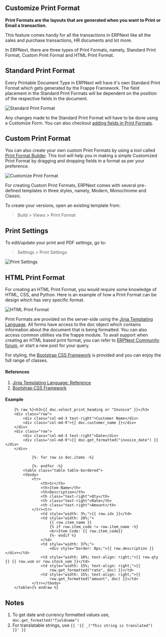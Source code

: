 ## Customize Print Format

**Print Formats are the layouts that are generated when you want to Print or Email a transaction.**

This feature comes handy for all the transactions in ERPNext like all the sales and purchase transactions, HR documents and lot more.

In ERPNext, there are three types of Print Formats, namely, Standard Print Format, Custom Print Format and HTML Print Format.

## Standard Print Format

Every Printable Document Type in ERPNext will have it's own Standard Print Format which gets generated by the Frappe Framework. The field placement in the Standard Print Formats will be dependent on the position of the respective fields in the document.

![Standard Print Format](https://docs.erpnext.com/files/customize-standard-print-format.png)

Any changes made to the Standard Print Format will have to be done using a Customize Form. You can also checkout [adding fields in Print Formats](https://docs.erpnext.com/docs/v13/user/manual/en/customize-erpnext/articles/making-fields-visible-in-print-format).

## Custom Print Format

You can also create your own custom Print Formats by using a tool called [Print Format Builder](https://docs.erpnext.com/docs/v13/user/manual/en/setting-up/print/print-format-builder). This tool will help you in making a simple Customized Print Format by dragging and dropping fields in a format as per your preference.

![Customize Print Format](https://docs.erpnext.com/files/customize-print-format.gif)

For creating Custom Print Formats, ERPNext comes with several pre-defined templates in three styles, namely, Modern, Monochrome and Classic.

To create your versions, open an existing template from:

> Build > Views > Print Format

## Print Settings

To edit/update your print and PDF settings, go to:

> Settings > Print Settings

![Print Settings](https://docs.erpnext.com/files/print-settings.png)

## HTML Print Format

For creating an HTML Print Format, you would require some knowledge of HTML, CSS, and Python. Here is an example of how a Print Format can be design which has very specific format.

![HTML Print Format](https://docs.erpnext.com/files/customize-custom-print-format-1.png)

Print Formats are provided on the server-side using the [Jinja Templating Language](https://jinja.palletsprojects.com/en/3.0.x/templates/). All forms have access to the doc object which contains information about the document that is being formatted. You can also access common utilities via the frappe module. To avail support when creating an HTML based print format, you can refer to [ERPNext Community forum](https://discuss.erpnext.com/), or start a new post for your query.

For styling, the [Bootstrap CSS Framework](http://getbootstrap.com/) is provided and you can enjoy the full range of classes.

#### References

1.  [Jinja Templating Language: Reference](https://jinja.palletsprojects.com/en/3.0.x/templates/)
2.  [Bootstrap CSS Framework](http://getbootstrap.com/)

#### Example

```
    {% raw %}<h3>{{ doc.select_print_heading or "Invoice" }}</h3>
    <div class="row">
        <div class="col-md-3 text-right">Customer Name</div>
        <div class="col-md-9">{{ doc.customer_name }}</div>
    </div>
    <div class="row">
        <div class="col-md-3 text-right">Date</div>
        <div class="col-md-9">{{ doc.get_formatted("invoice_date") }}</div>
    </div>

            {%- for row in doc.items -%}

            {%- endfor -%}
        <table class="table table-bordered">
        <tbody>
            <tr>
                <th>Sr</th>
                <th>Item Name</th>
                <th>Description</th>
                <th class="text-right">Qty</th>
                <th class="text-right">Rate</th>
                <th class="text-right">Amount</th>
            </tr><tr>
                <td style="width: 3%;">{{ row.idx }}</td>
                <td style="width: 20%;">
                    {{ row.item_name }}
                    {% if row.item_code != row.item_name -%}
                    <br>Item Code: {{ row.item_code}}
                    {%- endif %}
                </td>
                <td style="width: 37%;">
                    <div style="border: 0px;">{{ row.description }}</div></td>
                <td style="width: 10%; text-align: right;">{{ row.qty }} {{ row.uom or row.stock_uom }}</td>
                <td style="width: 15%; text-align: right;">{{
                    row.get_formatted("rate", doc) }}</td>
                <td style="width: 15%; text-align: right;">{{
                    row.get_formatted("amount", doc) }}</td>
            </tr></tbody>
    </table>{% endraw %}
```

## Notes

1.  To get date and currency formatted values use, `doc.get_formatted("fieldname")`
2.  For translatable strings, use `{{ '{{ _("This string is translated") }}' }}`